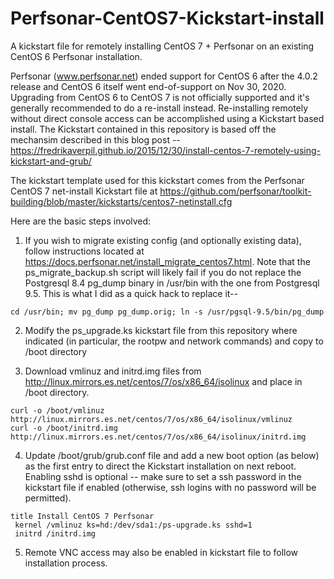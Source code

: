 # Perfsonar-CentOS7-Kickstart-install
A kickstart file for remotely installing CentOS 7 + Perfsonar on an existing CentOS 6 Perfsonar installation.

Perfsonar (www.perfsonar.net) ended support for CentOS 6 after the 4.0.2 release and CentOS 6
itself went end-of-support on Nov 30, 2020.  Upgrading from CentOS 6 to CentOS 7 is not
officially supported and it's generally recommended to do a re-install instead.  Re-installing
remotely without direct console access can be accomplished using a Kickstart based install.
The Kickstart contained in this repository is based off the mechansim described in this
blog post -- https://fredrikaverpil.github.io/2015/12/30/install-centos-7-remotely-using-kickstart-and-grub/

The kickstart template used for this kickstart comes from the Perfsonar CentOS 7 net-install Kickstart file
at https://github.com/perfsonar/toolkit-building/blob/master/kickstarts/centos7-netinstall.cfg

Here are the basic steps involved:
1) If you wish to migrate existing config (and optionally existing data), follow
instructions located at https://docs.perfsonar.net/install_migrate_centos7.html.
Note that the ps_migrate_backup.sh script will likely fail if you do not replace
the Postgresql 8.4 pg_dump binary in /usr/bin with the one from Postgresql 9.5. This
is what I did as a quick hack to replace it--
```
cd /usr/bin; mv pg_dump pg_dump.orig; ln -s /usr/pgsql-9.5/bin/pg_dump
```

2) Modify the ps_upgrade.ks kickstart file from this repository where indicated (in particular, the rootpw and
network commands) and copy to /boot directory

3) Download vmlinuz and initrd.img files from http://linux.mirrors.es.net/centos/7/os/x86_64/isolinux
and place in /boot directory.
```
curl -o /boot/vmlinuz http://linux.mirrors.es.net/centos/7/os/x86_64/isolinux/vmlinuz
curl -o /boot/initrd.img http://linux.mirrors.es.net/centos/7/os/x86_64/isolinux/initrd.img
```

4) Update /boot/grub/grub.conf file and add a new boot option (as below) as the first entry to direct
the Kickstart installation on next reboot. Enabling sshd is optional -- make sure to set a ssh password in
the kickstart file if enabled (otherwise, ssh logins with no password will be permitted).
```
title Install CentOS 7 Perfsonar
 kernel /vmlinuz ks=hd:/dev/sda1:/ps-upgrade.ks sshd=1
 initrd /initrd.img
```

5) Remote VNC access may also be enabled in kickstart file to follow installation process.
